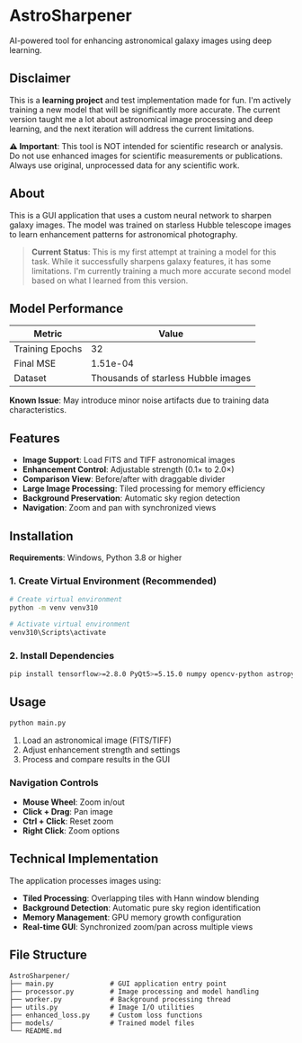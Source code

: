 # AstroSharpener

AI-powered tool for enhancing astronomical galaxy images using deep learning.

## Disclaimer

This is a **learning project** and test implementation made for fun. I'm actively training a new model that will be significantly more accurate. The current version taught me a lot about astronomical image processing and deep learning, and the next iteration will address the current limitations.

**⚠️ Important**: This tool is NOT intended for scientific research or analysis. Do not use enhanced images for scientific measurements or publications. Always use original, unprocessed data for any scientific work.

## About

This is a GUI application that uses a custom neural network to sharpen galaxy images. The model was trained on starless Hubble telescope images to learn enhancement patterns for astronomical photography.

> **Current Status**: This is my first attempt at training a model for this task. While it successfully sharpens galaxy features, it has some limitations. I'm currently training a much more accurate second model based on what I learned from this version.

## Model Performance

| Metric | Value |
|--------|-------|
| Training Epochs | 32 |
| Final MSE | 1.51e-04 |
| Dataset | Thousands of starless Hubble images |

**Known Issue**: May introduce minor noise artifacts due to training data characteristics.

## Features

- **Image Support**: Load FITS and TIFF astronomical images
- **Enhancement Control**: Adjustable strength (0.1× to 2.0×)
- **Comparison View**: Before/after with draggable divider
- **Large Image Processing**: Tiled processing for memory efficiency
- **Background Preservation**: Automatic sky region detection
- **Navigation**: Zoom and pan with synchronized views

## Installation

**Requirements**: Windows, Python 3.8 or higher

### 1. Create Virtual Environment (Recommended)
```bash
# Create virtual environment
python -m venv venv310

# Activate virtual environment
venv310\Scripts\activate
```

### 2. Install Dependencies
```bash
pip install tensorflow>=2.8.0 PyQt5>=5.15.0 numpy opencv-python astropy tifffile matplotlib tqdm
```

## Usage

```bash
python main.py
```

1. Load an astronomical image (FITS/TIFF)
2. Adjust enhancement strength and settings
3. Process and compare results in the GUI

### Navigation Controls

- **Mouse Wheel**: Zoom in/out
- **Click + Drag**: Pan image
- **Ctrl + Click**: Reset zoom
- **Right Click**: Zoom options

## Technical Implementation

The application processes images using:

- **Tiled Processing**: Overlapping tiles with Hann window blending
- **Background Detection**: Automatic pure sky region identification
- **Memory Management**: GPU memory growth configuration
- **Real-time GUI**: Synchronized zoom/pan across multiple views

## File Structure
```
AstroSharpener/
├── main.py              # GUI application entry point
├── processor.py         # Image processing and model handling
├── worker.py            # Background processing thread
├── utils.py             # Image I/O utilities
├── enhanced_loss.py     # Custom loss functions
├── models/              # Trained model files
└── README.md
```